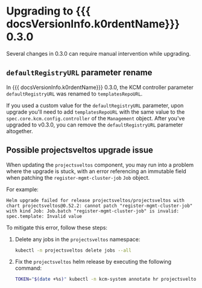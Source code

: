 # Upgrading to {{{ docsVersionInfo.k0rdentName}}} 0.3.0

Several changes in 0.3.0 can require manual intervention while upgrading.

## `defaultRegistryURL` parameter rename

In {{{ docsVersionInfo.k0rdentName}}} 0.3.0, the KCM controller parameter
`defaultRegistryURL` was renamed to `templatesRepoURL`.

If you used a custom value for the `defaultRegistryURL` parameter, upon upgrade you'll need to
add `templatesRepoURL` with the same value to the
`spec.core.kcm.config.controller` of the `Management` object. After you've upgraded to
v0.3.0, you can remove the `defaultRegistryURL` parameter altogether.

## Possible projectsveltos upgrade issue

When updating the `projectsveltos` component, you may run into a problem where the
upgrade is stuck, with an error referencing an immutable field when patching the
`register-mgmt-cluster-job` `Job` object.

For example:

```
Helm upgrade failed for release projectsveltos/projectsveltos with chart projectsveltos@0.52.2: cannot patch "register-mgmt-cluster-job" with kind Job: Job.batch "register-mgmt-cluster-job" is invalid: spec.template: Invalid value
```

To mitigate this error, follow these steps:

1. Delete any jobs in the `projectsveltos` namespace:
   ```bash
   kubectl -n projectsveltos delete jobs --all
   ```
1. Fix the `projectsveltos` helm release by executing the following command:
	```bash
	TOKEN="$(date +%s)" kubectl -n kcm-system annotate hr projectsveltos "reconcile.fluxcd.io/requestedAt=$TOKEN" "reconcile.fluxcd.io/forceAt=$TOKEN"
	```
